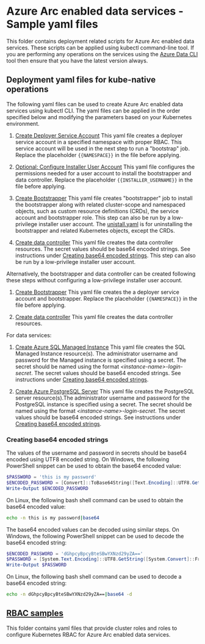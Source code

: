 # Azure Arc enabled data services - Sample yaml files

This folder contains deployment related scripts for Azure Arc enabled data services. These scripts can be applied using kubectl command-line tool. If you are performing any operations on the services using the [Azure Data CLI](https://docs.microsoft.com/en-us/sql/azdata/install/deploy-install-azdata?toc=%2Fazure%2Fazure-arc%2Fdata%2Ftoc.json&bc=%2Fazure%2Fazure-arc%2Fdata%2Fbreadcrumb%2Ftoc.json&view=sql-server-ver15) tool then ensure that you have the latest version always.

## Deployment yaml files for kube-native operations

The following yaml files can be used to create Azure Arc enabled data services using kubectl CLI. The yaml files can be applied in the order specified below and modifying the parameters based on your Kubernetes environment.

1. [Create Deployer Service Account](../../arcdata-deployer.yaml)
This yaml file creates a deployer service account in a specified namespace with proper RBAC. This service account will be used in the next step to run a "bootstrap" job. Replace the placeholder `{{NAMESPACE}}` in the file before applying.

1. [Optional: Configure Installer User Account](./arcdata-installer.yaml)
This yaml file configures the permissions needed for a user account to install the bootstrapper and data controller. Replace the placeholder `{{INSTALLER_USERNAME}}` in the file before applying.

1. [Create Bootstrapper](./bootstrapper.yaml)
This yaml file creates "bootstrapper" job to install the bootstrapper along with related cluster-scope and namespaced objects, such as custom resource definitions (CRDs), the service account and bootstrapper role. This step can also be run by a low-privilege installer user account. The [unistall.yaml](./uninstall.yaml) is for uninstalling the bootstrapper and related Kubernetes objects, except the CRDs.

1. [Create data controller](./data-controller.yaml)
This yaml file creates the data controller resources. The secret values should be base64 encoded strings. See instructions under [Creating base64 encoded strings](#creating-base64-encoded-strings). This step can also be run by a low-privilege installer user account.

Alternatively, the bootstrapper and data controller can be created following these steps without configuring a low-privilege installer user account.

1. [Create Bootstrapper](./bootstrapper-unified.yaml)
This yaml file creates the a deployer service account and bootstrapper. Replace the placeholder `{{NAMESPACE}}` in the file before applying.

1. [Create data controller](./data-controller.yaml)
This yaml file creates the data controller resources.

For data services:

1. [Create Azure SQL Managed Instance](./sqlmi.yaml)
This yaml file creates the SQL Managed Instance resource(s). The administrator username and password for the Managed instance is specified using a secret. The secret should be named using the format *\<instance-name\>-login-secret*. The secret values should be base64 encoded strings. See instructions under [Creating base64 encoded strings](#creating-base64-encoded-strings).

1. [Create Azure PostgreSQL Server](./postgresql.yaml)
This yaml file creates the PostgreSQL server resource(s).The administrator username and password for the PostgreSQL instance is specified using a secret. The secret should be named using the format *\<instance-name\>-login-secret*. The secret values should be base64 encoded strings. See instructions under [Creating base64 encoded strings](#creating-base64-encoded-strings).

### Creating base64 encoded strings

The values of the username and password in secrets should be base64 encoded using UTF8 encoded string. On Windows, the following PowerShell snippet can be used to obtain the base64 encoded value:

```powershell
$PASSWORD = 'this is my password'
$ENCODED_PASSWORD = [Convert]::ToBase64String([Text.Encoding]::UTF8.GetBytes($PASSWORD))
Write-Output $ENCODED_PASSWORD
```

On Linux, the following bash shell command can be used to obtain the base64 encoded value:

```bash
echo -n this is my password|base64
```

The base64 encoded values can be decoded using similar steps. On Windows, the following PowerShell snippet can be used to decode the base64 encoded string:

```powershell
$ENCODED_PASSWORD = 'dGhpcyBpcyBteSBwYXNzd29yZA=='
$PASSWORD = [System.Text.Encoding]::UTF8.GetString([System.Convert]::FromBase64String($ENCODED_PASSWORD))
Write-Output $PASSWORD
```

On Linux, the following bash shell command can be used to decode a base64 encoded string:

```bash
echo -n dGhpcyBpcyBteSBwYXNzd29yZA==|base64 -d
```

## [RBAC samples](./rbac)

This folder contains yaml files that provide cluster roles and roles to configure Kubernetes RBAC for Azure Arc enabled data services.
